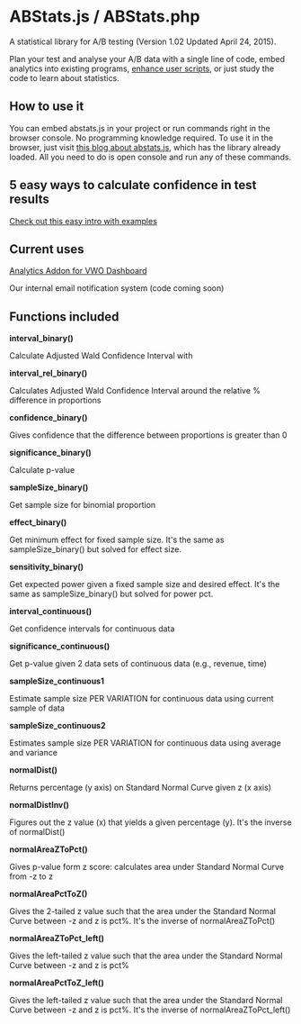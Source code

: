 ABStats.js / ABStats.php
==========

A statistical library for A/B testing (Version 1.02 Updated April 24, 2015). 

Plan your test and analyse your A/B data with a single line of code, embed analytics into existing programs, [enhance user scripts](http://goodui.org/vwoaddon), or just study the code to learn about statistics.

How to use it
----------------------

You can embed abstats.js in your project or run commands right in the browser console. No programming knowledge required. To use it in the browser, just visit [this blog about abstats.js](http://vladmalik.com/2015/02/23/5-ways-to-get-confidence-with-abstats-js), which has the library already loaded. All you need to do is open console and run any of these commands.

5 easy ways to calculate confidence in test results
----------------------
[Check out this easy intro with examples](http://vladmalik.com/2015/02/23/5-ways-to-get-confidence-with-abstats-js/)

Current uses
----------------------

[Analytics Addon for VWO Dashboard](http://goodui.org/vwoaddon/)

Our internal email notification system (code coming soon)

Functions included
----------------------

**interval_binary()**

Calculate Adjusted Wald Confidence Interval with 

**interval_rel_binary()**

Calculates Adjusted Wald Confidence Interval around the relative % difference in proportions

**confidence_binary()**

Gives confidence that the difference between proportions is greater than 0

**significance_binary()**

Calculate p-value

**sampleSize_binary()**

Get sample size for binomial proportion

**effect_binary()**

Get minimum effect for fixed sample size. It's the same as sampleSize_binary() but solved for effect size.

**sensitivity_binary()**

Get expected power given a fixed sample size and desired effect. It's the same as sampleSize_binary() but solved for power pct.

**interval_continuous()**

Get confidence intervals for continuous data

**significance_continuous()**

Get p-value given 2 data sets of continuous data (e.g., revenue, time)

**sampleSize_continuous1**

Estimate sample size PER VARIATION for continuous data using current sample of data

**sampleSize_continuous2**

Estimates sample size PER VARIATION for continuous data using average and variance

**normalDist()**

Returns percentage (y axis) on Standard Normal Curve given z (x axis)

**normalDistInv()**

Figures out the z value (x) that yields a given percentage (y). It's the inverse of normalDist()

**normalAreaZToPct()**

Gives p-value form z score: calculates area under Standard Normal Curve from -z to z

**normalAreaPctToZ()**

Gives the 2-tailed z value such that the area under the Standard Normal Curve between -z and z is pct%. It's the inverse of normalAreaZToPct()

**normalAreaZToPct_left()**

Gives the left-tailed z value such that the area under the Standard Normal Curve between -z and z is pct%

**normalAreaPctToZ_left()**

Gives the left-tailed z value such that the area under the Standard Normal Curve between -z and z is pct%. It's the inverse of normalAreaZToPct_left()
